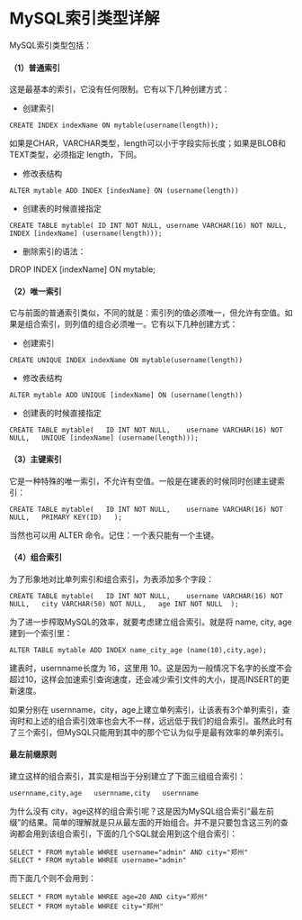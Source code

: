 # MySQL索引类型详解

MySQL索引类型包括：

#### **（1）普通索引**

这是最基本的索引，它没有任何限制。它有以下几种创建方式：

- 创建索引

```
CREATE INDEX indexName ON mytable(username(length)); 
```

如果是CHAR，VARCHAR类型，length可以小于字段实际长度；如果是BLOB和TEXT类型，必须指定 length，下同。

- 修改表结构

```
ALTER mytable ADD INDEX [indexName] ON (username(length)) 
```

- 创建表的时候直接指定

```
CREATE TABLE mytable( ID INT NOT NULL, username VARCHAR(16) NOT NULL,   INDEX [indexName] (username(length))); 
```

-  删除索引的语法：

DROP INDEX [indexName] ON mytable;

#### **（2）唯一索引**

它与前面的普通索引类似，不同的就是：索引列的值必须唯一，但允许有空值。如果是组合索引，则列值的组合必须唯一。它有以下几种创建方式：

- 创建索引

```
CREATE UNIQUE INDEX indexName ON mytable(username(length)) 
```

- 修改表结构

```
ALTER mytable ADD UNIQUE [indexName] ON (username(length)) 
```

- 创建表的时候直接指定

```
CREATE TABLE mytable(   ID INT NOT NULL,    username VARCHAR(16) NOT NULL,   UNIQUE [indexName] (username(length))); 
```

#### **（3）主键索引**

它是一种特殊的唯一索引，不允许有空值。一般是在建表的时候同时创建主键索引：

```
CREATE TABLE mytable(   ID INT NOT NULL,    username VARCHAR(16) NOT NULL,   PRIMARY KEY(ID)   );  
```

当然也可以用 ALTER 命令。记住：一个表只能有一个主键。

#### **（4）组合索引**

为了形象地对比单列索引和组合索引，为表添加多个字段：

```
CREATE TABLE mytable(   ID INT NOT NULL,    username VARCHAR(16) NOT NULL,   city VARCHAR(50) NOT NULL,   age INT NOT NULL  );  
```

为了进一步榨取MySQL的效率，就要考虑建立组合索引。就是将 name, city, age建到一个索引里：

```
ALTER TABLE mytable ADD INDEX name_city_age (name(10),city,age); 
```

建表时，usernname长度为 16，这里用 10。这是因为一般情况下名字的长度不会超过10，这样会加速索引查询速度，还会减少索引文件的大小，提高INSERT的更新速度。

如果分别在 usernname，city，age上建立单列索引，让该表有3个单列索引，查询时和上述的组合索引效率也会大不一样，远远低于我们的组合索引。虽然此时有了三个索引，但MySQL只能用到其中的那个它认为似乎是最有效率的单列索引。

#### 最左前缀原则

建立这样的组合索引，其实是相当于分别建立了下面三组组合索引：

```
usernname,city,age   usernname,city   usernname  
```

为什么没有 city，age这样的组合索引呢？这是因为MySQL组合索引“最左前缀”的结果。简单的理解就是只从最左面的开始组合。并不是只要包含这三列的查询都会用到该组合索引，下面的几个SQL就会用到这个组合索引：

```
SELECT * FROM mytable WHREE username="admin" AND city="郑州"  
SELECT * FROM mytable WHREE username="admin" 
```

而下面几个则不会用到：

```
SELECT * FROM mytable WHREE age=20 AND city="郑州"  
SELECT * FROM mytable WHREE city="郑州"
```

